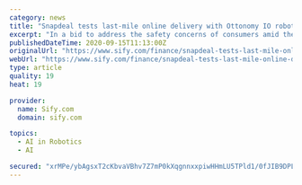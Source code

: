 ```yaml
---
category: news
title: "Snapdeal tests last-mile online delivery with Ottonomy IO robots"
excerpt: "In a bid to address the safety concerns of consumers amid the pandemic, e-commerce marketplace Snapdeal has tested last-mile delivery of packets using robots developed by autonomous mobility startup Ottonomy IO."
publishedDateTime: 2020-09-15T11:13:00Z
originalUrl: "https://www.sify.com/finance/snapdeal-tests-last-mile-online-delivery-with-ottonomy-io-robots-news-topnews-ujplkCfjhhdfe.html"
webUrl: "https://www.sify.com/finance/snapdeal-tests-last-mile-online-delivery-with-ottonomy-io-robots-news-topnews-ujplkCfjhhdfe.html"
type: article
quality: 19
heat: 19

provider:
  name: Sify.com
  domain: sify.com

topics:
  - AI in Robotics
  - AI

secured: "xrMPe/ybAgsxT2cKbvaVBhv7Z7mP0kXqgnnxxpiwHHmLU5TPld1/0fJIB9DPL/jS6rPqrDvN46upfYgDsDYWL1fQv4ovaTzQVGuBaIbwQIS96wKRKFwg02xHY4LmCTCiNt8fsNd7BlRoWBOu3gNdvSPYBDFDQkN1JEmkFVWcWOGrS3goonj49TdjqlMv7TVmy4ot1eo7/M1uztpcDICUwQUKS78SNk5jiZbXVeHOJgtDfsIR2Rf948itI2XkgHQlt5xO3RtokvuoZKz+Ta67PJZ3tynYk0B2LD0Xaas2DGa7qffQ5NdSoS8xmD45lfutaED0Td0AfgsB4UgqyGx2b4tvSJdgcWejedDXwECG6PA=;Q2qDx8P30pPzfk4pCEY/wQ=="
---
```


